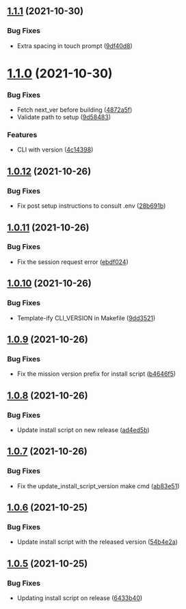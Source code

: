 ## [1.1.1](https://github.com/usecloudstate/cli/compare/v1.1.0...v1.1.1) (2021-10-30)


### Bug Fixes

* Extra spacing in touch prompt ([9df40d8](https://github.com/usecloudstate/cli/commit/9df40d83b5c199da4a1791ae8dbeece1d0a917c5))

# [1.1.0](https://github.com/usecloudstate/cli/compare/v1.0.12...v1.1.0) (2021-10-30)


### Bug Fixes

* Fetch next_ver before building ([4872a5f](https://github.com/usecloudstate/cli/commit/4872a5fc030b202411dee7b3d1a2fc4a315f732c))
* Validate path to setup ([9d58483](https://github.com/usecloudstate/cli/commit/9d5848388731724d31469d864adde22ef007b3ad))


### Features

* CLI with version ([4c14398](https://github.com/usecloudstate/cli/commit/4c143988a53d7226d4e3d85435fc07c67b8cc069))

## [1.0.12](https://github.com/usecloudstate/cli/compare/v1.0.11...v1.0.12) (2021-10-26)


### Bug Fixes

* Fix post setup instructions to consult .env ([28b691b](https://github.com/usecloudstate/cli/commit/28b691b1d5d4c5c87f0b40337c3585f947eb5d14))

## [1.0.11](https://github.com/usecloudstate/cli/compare/v1.0.10...v1.0.11) (2021-10-26)


### Bug Fixes

* Fix the session request error ([ebdf024](https://github.com/usecloudstate/cli/commit/ebdf024f5164b3229f14cf6d92ab5bcc560a17ca))

## [1.0.10](https://github.com/usecloudstate/cli/compare/v1.0.9...v1.0.10) (2021-10-26)


### Bug Fixes

* Template-ify CLI_VERSION in Makefile ([9dd3521](https://github.com/usecloudstate/cli/commit/9dd352116ec78318ec3ae8b7430ed46a0cbad1a8))

## [1.0.9](https://github.com/usecloudstate/cli/compare/v1.0.8...v1.0.9) (2021-10-26)


### Bug Fixes

* Fix the mission version prefix for install script ([b4646f5](https://github.com/usecloudstate/cli/commit/b4646f5a61dd589359300fa24fb7439d81c0eb1c))

## [1.0.8](https://github.com/usecloudstate/cli/compare/v1.0.7...v1.0.8) (2021-10-26)


### Bug Fixes

* Update install script on new release ([ad4ed5b](https://github.com/usecloudstate/cli/commit/ad4ed5b86ef25865875fd83968ee749641525f05))

## [1.0.7](https://github.com/usecloudstate/cli/compare/v1.0.6...v1.0.7) (2021-10-26)


### Bug Fixes

* Fix the update_install_script_version make cmd ([ab83e51](https://github.com/usecloudstate/cli/commit/ab83e51bc44acfd72d1c8080e21fa978c0334b08))

## [1.0.6](https://github.com/usecloudstate/cli/compare/v1.0.5...v1.0.6) (2021-10-25)


### Bug Fixes

* Update install script with the released version ([54b4e2a](https://github.com/usecloudstate/cli/commit/54b4e2a4c8e1e29be814549a78012960386bb431))

## [1.0.5](https://github.com/usecloudstate/cli/compare/v1.0.4...v1.0.5) (2021-10-25)


### Bug Fixes

* Updating install script on release ([6433b40](https://github.com/usecloudstate/cli/commit/6433b40e7c283efc744855c1a364c2e82b8ea39b))
